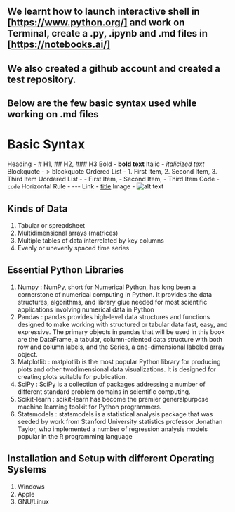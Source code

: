 ## We learnt how to launch interactive shell in [https://www.python.org/] and work on Terminal, create a .py, .ipynb and .md files in [https://notebooks.ai/] 
## We also created a github account and created a test repository.
## Below are the few basic syntax used while working on .md files

# Basic Syntax

Heading - # H1, ## H2, ### H3
Bold - **bold text**
Italic - *italicized text*
Blockquote - > blockquote
Ordered List - 1. First Item, 2. Second Item, 3. Third Item
Uordered List -  - First Item, - Second Item, - Third Item
Code - `code`
Horizontal Rule -  ---
Link - [title](https://www.example.com)
Image - ![alt text](image.jpg)


## Kinds of Data
1. Tabular or spreadsheet
2. Multidimensional arrays (matrices)
3. Multiple tables of data interrelated by key columns
4. Evenly or unevenly spaced time series

## Essential Python Libraries
1. Numpy : NumPy, short for Numerical Python, has long been a cornerstone of numerical computing in Python. It provides the data structures, algorithms, and library glue needed for most scientific applications involving numerical data in Python
2. Pandas : pandas provides high-level data structures and functions designed to make working with structured or tabular data fast, easy, and expressive. The primary objects in pandas that will be used in this book are the DataFrame, a tabular, column-oriented data structure with both row and column labels, and the Series, a one-dimensional labeled array object.
3. Matplotlib : matplotlib is the most popular Python library for producing plots and other twodimensional data visualizations. It is designed for creating plots suitable for publication.
4. SciPy : SciPy is a collection of packages addressing a number of different standard problem domains in scientific computing.
5. Scikit-learn : scikit-learn has become the premier generalpurpose machine learning toolkit for Python programmers.
6. Statsmodels : statsmodels is a statistical analysis package that was seeded by work from Stanford University statistics professor Jonathan Taylor, who implemented a number of regression analysis models popular in the R programming language

## Installation and Setup with different Operating Systems
1. Windows
2. Apple
3. GNU/Linux

